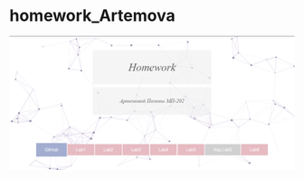 # homework_Artemova
<a href="https://homrkova.github.io/homework_Artemova/" target="_blank"><img src="https://github.com/homrkova/homework_Artemova/blob/main/image/Screenshot_2.png" alt="Homework_MP_202" /></a>
